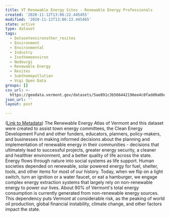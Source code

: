 ```yaml
---
title: VT Renewable Energy Sites - Renewable Energy Professionals
created: '2020-11-12T13:06:22.445455'
modified: '2020-11-12T13:06:22.445465'
state: active
type: dataset
tags:
  - Datasetenvironother_resites
  - Environment
  - Environmental
  - Industry
  - Isothemeenviron
  - Nodevcgi
  - Renewable Energy
  - Resites
  - Subthemepollution
  - Vcgi Open Data
groups: []
csv_url: >-
  https://geodata.vermont.gov/datasets/5ae891c3b566442196ee4c0fadd0a0bc_15.csv?outSR=%7B%22latestWkid%22%3A32145%2C%22wkid%22%3A32145%7D
json_url: ''
layout: post

---
```

(<a href='http://maps.vcgi.vermont.gov/gisdata/metadata/EnvironOther_RESITES.htm' target='_blank'>Link to Metadata</a>) The Renewable Energy Atlas of Vermont and this dataset were created to assist town energy committees, the Clean Energy Development Fund and other funders, educators, planners, policy-makers, and businesses in making informed decisions about the planning and implementation of renewable energy in their communities - decisions that ultimately lead to successful projects, greater energy security, a cleaner and healthier environment, and a better quality of life across the state. Energy flows through nature into social systems as life support. Human societies depended on renewable, solar powered energy for fuel, shelter, tools, and other items for most of our history. Today, when we flip on a light switch, turn an ignition or a water faucet, or eat a hamburger, we engage complex energy extraction systems that largely rely on non-renewable energy to power our lives. About 90% of Vermont's total energy consumption is currently generated from non-renewable energy sources. This dependency puts Vermont at considerable risk, as the peaking of world oil production, global financial instability, climate change, and other factors impact the state.
